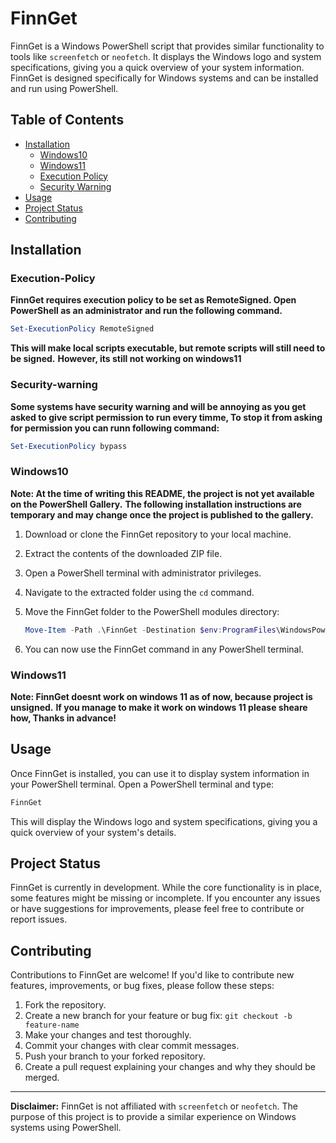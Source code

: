 # FinnGet

FinnGet is a Windows PowerShell script that provides similar functionality to tools like `screenfetch` or `neofetch`.
It displays the Windows logo and system specifications, giving you a quick overview of your system information.
FinnGet is designed specifically for Windows systems and can be installed and run using PowerShell.
## Table of Contents
- [Installation](#installation)
   - [Windows10](#windows10)
   - [Windows11](#windows11)
   - [Execution Policy](#execution-policy)
   - [Security Warning](#security-warning)
- [Usage](#usage)
- [Project Status](#project-status)
- [Contributing](#contributing)

## Installation

### Execution-Policy

**FinnGet requires execution policy to be set as RemoteSigned. Open PowerShell as an administrator and run the following command.**
```powershell
Set-ExecutionPolicy RemoteSigned
```
**This will make local scripts executable, but remote scripts will still need to be signed.**
**However, its still not working on windows11**

### Security-warning
**Some systems have security warning and will be annoying as you get asked to give script permission to run every timme, To stop it from asking for permission you can runn following command:**
```powershell
Set-ExecutionPolicy bypass
```

### Windows10
**Note: At the time of writing this README, the project is not yet available on the PowerShell Gallery.**
**The following installation instructions are temporary and may change once the project is published to the gallery.**

1. Download or clone the FinnGet repository to your local machine.
2. Extract the contents of the downloaded ZIP file.
3. Open a PowerShell terminal with administrator privileges.
4. Navigate to the extracted folder using the `cd` command.
5. Move the FinnGet folder to the PowerShell modules directory:

   ```powershell
   Move-Item -Path .\FinnGet -Destination $env:ProgramFiles\WindowsPowerShell\Modules
   ```
6. You can now use the FinnGet command in any PowerShell terminal.

### Windows11

**Note: FinnGet doesnt work on windows 11 as of now, because project is unsigned.**
**If you manage to make it work on windows 11 please sheare how, Thanks in advance!**

## Usage

Once FinnGet is installed, you can use it to display system information in your PowerShell terminal. Open a PowerShell terminal and type:

```powershell
FinnGet
```

This will display the Windows logo and system specifications, giving you a quick overview of your system's details.

## Project Status

FinnGet is currently in development. While the core functionality is in place, some features might be missing or incomplete. If you encounter any issues or have suggestions for improvements, please feel free to contribute or report issues.

## Contributing

Contributions to FinnGet are welcome! If you'd like to contribute new features, improvements, or bug fixes, please follow these steps:

1. Fork the repository.
2. Create a new branch for your feature or bug fix: `git checkout -b feature-name`
3. Make your changes and test thoroughly.
4. Commit your changes with clear commit messages.
5. Push your branch to your forked repository.
6. Create a pull request explaining your changes and why they should be merged.

---

**Disclaimer:** FinnGet is not affiliated with `screenfetch` or `neofetch`. The purpose of this project is to provide a similar experience on Windows systems using PowerShell.